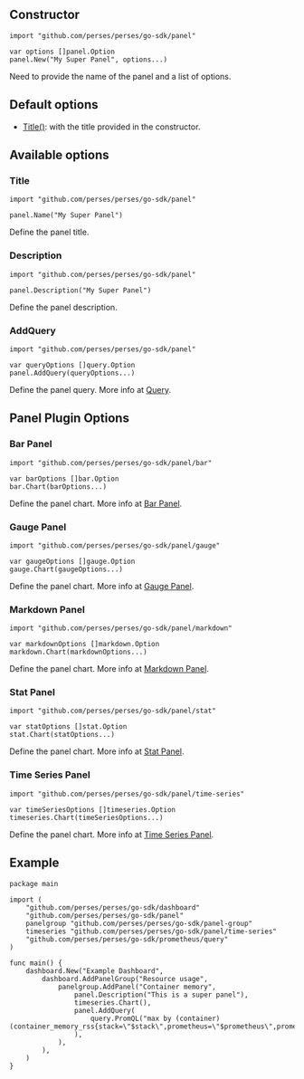 ## Constructor

```golang
import "github.com/perses/perses/go-sdk/panel"

var options []panel.Option
panel.New("My Super Panel", options...)
```

Need to provide the name of the panel and a list of options.

## Default options

- [Title()](#title): with the title provided in the constructor.

## Available options

### Title

```golang
import "github.com/perses/perses/go-sdk/panel" 

panel.Name("My Super Panel")
```

Define the panel title.

### Description

```golang
import "github.com/perses/perses/go-sdk/panel" 

panel.Description("My Super Panel")
```

Define the panel description.

### AddQuery

```golang
import "github.com/perses/perses/go-sdk/panel" 

var queryOptions []query.Option
panel.AddQuery(queryOptions...)
```

Define the panel query. More info at [Query](querybuilder.md).

## Panel Plugin Options

### Bar Panel

```golang
import "github.com/perses/perses/go-sdk/panel/bar"

var barOptions []bar.Option
bar.Chart(barOptions...)
```

Define the panel chart. More info at [Bar Panel](barpanelbuilder.md).

### Gauge Panel

```golang
import "github.com/perses/perses/go-sdk/panel/gauge"

var gaugeOptions []gauge.Option
gauge.Chart(gaugeOptions...)
```

Define the panel chart. More info at [Gauge Panel](guagepanelbuilder.md).

### Markdown Panel

```golang
import "github.com/perses/perses/go-sdk/panel/markdown"

var markdownOptions []markdown.Option
markdown.Chart(markdownOptions...)
```

Define the panel chart. More info at [Markdown Panel](markdownpanelbuilder.md).

### Stat Panel

```golang
import "github.com/perses/perses/go-sdk/panel/stat"

var statOptions []stat.Option
stat.Chart(statOptions...)
```

Define the panel chart. More info at [Stat Panel](statpanelbuilder.md).

### Time Series Panel

```golang
import "github.com/perses/perses/go-sdk/panel/time-series"

var timeSeriesOptions []timeseries.Option
timeseries.Chart(timeSeriesOptions...)
```

Define the panel chart. More info at [Time Series Panel](timeseriespanelbuilder.md).

## Example

```golang
package main

import (
	"github.com/perses/perses/go-sdk/dashboard"
	"github.com/perses/perses/go-sdk/panel"
	panelgroup "github.com/perses/perses/go-sdk/panel-group"
	timeseries "github.com/perses/perses/go-sdk/panel/time-series"
	"github.com/perses/perses/go-sdk/prometheus/query"
)

func main() {
	dashboard.New("Example Dashboard",
		dashboard.AddPanelGroup("Resource usage",
			panelgroup.AddPanel("Container memory",
				panel.Description("This is a super panel"),
				timeseries.Chart(),
				panel.AddQuery(
					query.PromQL("max by (container) (container_memory_rss{stack=\"$stack\",prometheus=\"$prometheus\",prometheus_namespace=\"$prometheus_namespace\",namespace=\"$namespace\",pod=\"$pod\",container=\"$container\"})"),
				),
			),
		),
	)
}
```